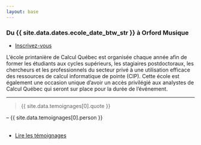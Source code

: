 ```yaml
---
layout: base
---
```


<section class="special box">
    <p><h3>Du {{ site.data.dates.ecole_date_btw_str }} à Orford Musique</h3>
        <ul class="actions stacked">
            <li><a href="inscription" class="button">Inscrivez-vous</a></li>
        </ul>
    </p>
</section>

<p>L’école printanière de Calcul Québec est organisée chaque année afin de former les étudiants aux cycles supérieurs, les stagiaires postdoctoraux, les chercheurs et les professionnels du secteur privé à une utilisation efficace des ressources de calcul informatique de pointe (CIP). Cette école est également une occasion unique d’avoir un accès privilégié aux analystes de Calcul Québec qui seront sur place pour la durée de l’événement.</p>

<hr>

<section id="temoignages">
    <blockquote class="">
        {{ site.data.temoignages[0].quote }}
    </blockquote>
    – {{ site.data.temoignages[0].person }}
    <br /><br />
    <section class="special">
        <ul class="special actions">
            <li><a href="temoignages" class="button small">Lire les témoignages</a></li>
        </ul>
    </section>
</section>
